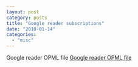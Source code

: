 ```yaml
---
layout: post
category: posts
title: "Google reader subscriptions"
date: "2010-01-14"
categories: 
  - "misc"
---
```


Google reader OPML file [Google reader OPML file](http://www.mckelt.com/blog/file.axd?file=google-reader-subscriptions.xml)
